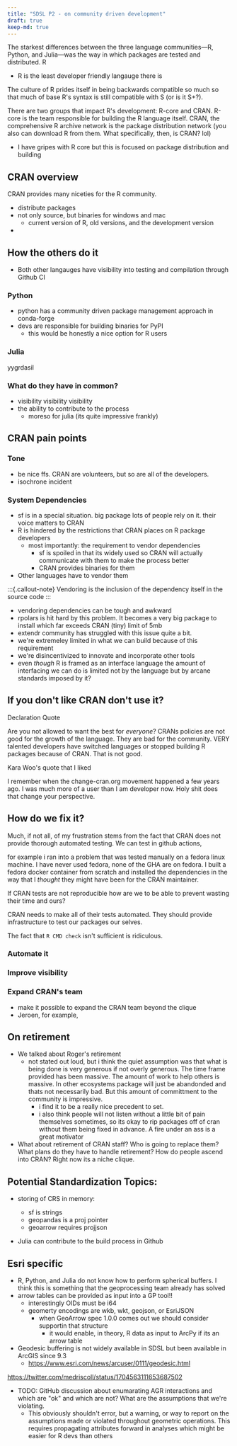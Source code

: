 ```yaml
---
title: "SDSL P2 - on community driven development"
draft: true
keep-md: true
---
```






The starkest differences between the three language communities—R, Python, and Julia—was the way in which packages are tested and distributed. R

-   R is the least developer friendly langauge there is

The culture of R prides itself in being backwards compatible so much so that much of base R's syntax is still compatible with S (or is it S+?).

There are two groups that impact R's development: R-core and CRAN. R-core is the team responsible for building the R language itself. CRAN, the comprehensive R archive network is the package distribution network (you also can download R from them. What specifically, then, is CRAN? lol)

- I have gripes with R core but this is focused on package distribution and building

## CRAN overview
CRAN provides many niceties for the R community.
- distribute packages
- not only source, but binaries for windows and mac
  - current version of R, old versions, and the development version
- 

## How the others do it

-   Both other langauges have visibility into testing and compilation through Github CI

### Python

- python has a community driven package management approach in conda-forge
- devs are responsible for building binaries for PyPI
    -   this would be honestly a nice option for R users


### Julia

yygrdasil 


### What do they have in common?

- visibility visibility visibility
- the ability to contribute to the process
  - moreso for julia (its quite impressive frankly)
  

  
## CRAN pain points

### Tone

- be nice ffs. CRAN are volunteers, but so are all of the developers. 
- isochrone incident

### System Dependencies  

- sf is in a special situation. big package lots of people rely on it. their voice matters to CRAN
- R is hindered by the restrictions that CRAN places on R package developers
    -   most importantly: the requirement to vendor dependencies
        -   sf is spoiled in that its widely used so CRAN will actually communicate with them to make the process better
        -   CRAN provides binaries for them
- Other languages have to vendor them

:::{.callout-note}
Vendoring is the inclusion of the dependency itself in the source code 
:::

- vendoring dependencies can be tough and awkward
- rpolars is hit hard by this problem. It becomes a very big package to install which far exceeds CRAN (tiny) limit of 5mb
- extendr community has struggled with this issue quite a bit.
- we're extremeley limited in what we can build because of this requirement
- we're disincentivized to innovate and incorporate other tools
- even _though_ R is framed as an interface language the amount of interfacing we can do is limited not by the language but by arcane standards imposed by it?

## If you don't like CRAN don't use it? 

Declaration Quote

Are you not allowed to want the best for _everyone_?
CRANs policies are not good for the growth of the language. They are bad for the community. VERY talented developers have switched languages or stopped building R packages because of CRAN. That is not good. 

Kara Woo's quote that I liked

I remember when the change-cran.org movement happened a few years ago. I was much more of a user than I am developer now. Holy shit does that change your perspective. 


## How do we fix it?

Much, if not all, of my frustration stems from the fact that CRAN does not provide thorough automated testing. We can test in github actions, 

for example i ran into a problem that was tested manually on a fedora linux machine. I have never used fedora, none of the GHA are on fedora. I built a fedora docker container from scratch and installed the dependencies in the way that I _thought_ they might have been for the CRAN maintainer. 

If CRAN tests are not reproducible how are we to be able to prevent wasting their time and ours? 

CRAN needs to make all of their tests automated. They should provide infrastructure to test our packages our selves. 

The fact that `R CMD check` isn't sufficient is ridiculous. 


### Automate it

### Improve visibility

### Expand CRAN's team

- make it possible to expand the CRAN team beyond the clique 
- Jeroen, for example, 


## On retirement

-   We talked about Roger's retirement
    -   not stated out loud, but i think the quiet assumption was that what is being done is very generous if not overly generous. The time frame provided has been massive. The amount of work to help others is massive. In other ecosystems package will just be abandonded and thats not necessarily bad. But this amount of committment to the community is impressive.
        -   i find it to be a really nice precedent to set.
        -   i also think people will not listen without a little bit of pain themselves sometimes, so its okay to rip packages off of cran without them being fixed in advance. A fire under an ass is a great motivator
-   What about retirement of CRAN staff? Who is going to replace them? What plans do they have to handle retirement? How do people ascend into CRAN? Right now its a niche clique.







## Potential Standardization Topics:

-   storing of CRS in memory:
    -   sf is strings
    -   geopandas is a proj pointer
    -   geoarrow requires projjson

-   Julia can contribute to the build process in Github



## Esri specific

-   R, Python, and Julia do not know how to perform spherical buffers. I think this is something that the geoprocessing team already has solved
-   arrow tables can be provided as input into a GP tool!!
    -   interestingly OIDs must be i64
    -   geomerty encodings are wkb, wkt, geojson, or EsriJSON
        -   when GeoArrow spec 1.0.0 comes out we should consider supportin that structure
            -   it would enable, in theory, R data as input to ArcPy if its an arrow table
-   Geodesic buffering is not widely available in SDSL but been available in ArcGIS since 9.3
    -   https://www.esri.com/news/arcuser/0111/geodesic.html

https://twitter.com/medriscoll/status/1704563111653687502

-   TODO: GitHub discussion about enumarating AGR interactions and which are "ok" and which are not? What are the assumptions that we're violating.
    -   This obviously shouldn't error, but a warning, or way to report on the assumptions made or violated throughout geometric operations. This requires propagating attributes forward in analyses which might be easier for R devs than others
